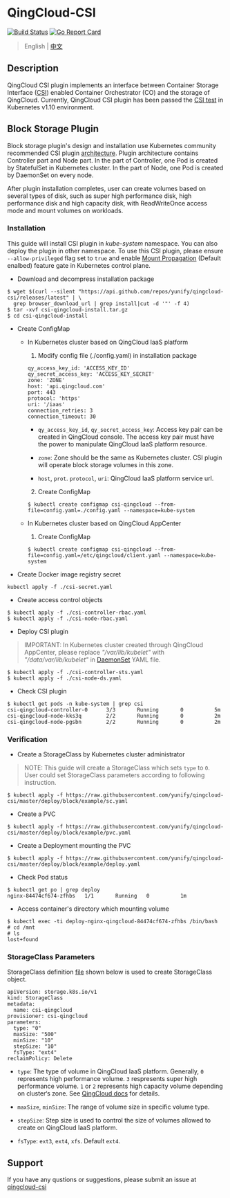 # QingCloud-CSI

[![Build Status](https://travis-ci.org/yunify/qingcloud-csi.svg?branch=master)](https://travis-ci.org/yunify/qingcloud-csi)
[![Go Report Card](https://goreportcard.com/badge/github.com/yunify/qingcloud-csi)](https://goreportcard.com/report/github.com/yunify/qingcloud-csi)

> English | [中文](README_zh.md)

## Description
QingCloud CSI plugin implements an interface between Container Storage Interface ([CSI](https://github.com/container-storage-interface/)) enabled Container Orchestrator (CO) and the storage of QingCloud. Currently, QingCloud CSI plugin has been passed the [CSI test](https://github.com/kubernetes-csi/csi-test) in Kubernetes v1.10 environment.

## Block Storage Plugin

Block storage plugin's design and installation use Kubernetes community recommended CSI plugin [architecture](https://github.com/kubernetes/community/blob/master/contributors/design-proposals/storage/container-storage-interface.md#recommended-mechanism-for-deploying-csi-drivers-on-kubernetes). Plugin architecture contains Controller part and Node part. In the part of Controller, one Pod is created by StatefulSet in Kubernetes cluster. In the part of Node, one Pod is created by DaemonSet on every node. 

After plugin installation completes, user can create volumes based on several types of disk, such as super high performance disk, high performance disk and high capacity disk, with ReadWriteOnce access mode and mount volumes on workloads.

### Installation
This guide will install CSI plugin in *kube-system* namespace. You can also deploy the plugin in other namespace. To use this CSI plugin, please ensure `--allow-privileged` flag set to `true` and enable [Mount Propagation](https://kubernetes.io/docs/concepts/storage/volumes/#mount-propagation) (Default enalbed) feature gate in Kubernetes control plane.

- Download and decompress installation package 
```
$ wget $(curl --silent "https://api.github.com/repos/yunify/qingcloud-csi/releases/latest" | \
  grep browser_download_url | grep install|cut -d '"' -f 4)
$ tar -xvf csi-qingcloud-install.tar.gz
$ cd csi-qingcloud-install
```

- Create ConfigMap
  * In Kubernetes cluster based on QingCloud IaaS platform
    1. Modify config file (./config.yaml) in installation package
    ```
    qy_access_key_id: 'ACCESS_KEY_ID'
    qy_secret_access_key: 'ACCESS_KEY_SECRET'
    zone: 'ZONE'
    host: 'api.qingcloud.com'
    port: 443
    protocol: 'https'
    uri: '/iaas'
    connection_retries: 3
    connection_timeout: 30
    ```
    - `qy_access_key_id`, `qy_secret_access_key`: Access key pair can be created in QingCloud console. The access key pair must have the power to manipulate QingCloud IaaS platform resource.

    - `zone`: Zone should be the same as Kubernetes cluster. CSI plugin will operate block storage volumes in this zone.

    - `host`, `prot`. `protocol`, `uri`: QingCloud IaaS platform service url.

    2. Create ConfigMap
    ```
    $ kubectl create configmap csi-qingcloud --from-file=config.yaml=./config.yaml --namespace=kube-system
    ```
  * In Kubernetes cluster based on QingCloud AppCenter

    1. Create ConfigMap
    ```
    $ kubectl create configmap csi-qingcloud --from-file=config.yaml=/etc/qingcloud/client.yaml --namespace=kube-system
    ```

- Create Docker image registry secret
```
kubectl apply -f ./csi-secret.yaml
```

- Create access control objects
```
$ kubectl apply -f ./csi-controller-rbac.yaml
$ kubectl apply -f ./csi-node-rbac.yaml
```

- Deploy CSI plugin
> IMPORTANT: In Kubernetes cluster created through QingCloud AppCenter, please replace *"/var/lib/kubelet"* with *"/data/var/lib/kubelet"* in [DaemonSet](deploy/block/kubernetes/csi-node-ds.yaml) YAML file.

```
$ kubectl apply -f ./csi-controller-sts.yaml
$ kubectl apply -f ./csi-node-ds.yaml
```

- Check CSI plugin
```
$ kubectl get pods -n kube-system | grep csi
csi-qingcloud-controller-0      3/3       Running       0          5m
csi-qingcloud-node-kks3q        2/2       Running       0          2m
csi-qingcloud-node-pgsbn        2/2       Running       0          2m
```

### Verification
- Create a StorageClass by Kubernetes cluster administrator
> NOTE: This guide will create a StorageClass which sets `type` to `0`. User could set StorageClass parameters according to following instruction.
```
$ kubectl apply -f https://raw.githubusercontent.com/yunify/qingcloud-csi/master/deploy/block/example/sc.yaml
```

- Create a PVC
```
$ kubectl apply -f https://raw.githubusercontent.com/yunify/qingcloud-csi/master/deploy/block/example/pvc.yaml
```

- Create a Deployment mounting the PVC
```
$ kubectl apply -f https://raw.githubusercontent.com/yunify/qingcloud-csi/master/deploy/block/example/deploy.yaml
```

- Check Pod status
```
$ kubectl get po | grep deploy
nginx-84474cf674-zfhbs   1/1       Running   0          1m
```

- Access container's directory which mounting volume
```
$ kubectl exec -ti deploy-nginx-qingcloud-84474cf674-zfhbs /bin/bash
# cd /mnt
# ls
lost+found
```

### StorageClass Parameters

StorageClass definition [file](deploy/block/example/sc.yaml) shown below is used to create StorageClass object.
```
apiVersion: storage.k8s.io/v1
kind: StorageClass
metadata:
  name: csi-qingcloud
provisioner: csi-qingcloud
parameters:
  type: "0"
  maxSize: "500"
  minSize: "10"
  stepSize: "10"
  fsType: "ext4"
reclaimPolicy: Delete 
```

- `type`: The type of volume in QingCloud IaaS platform. Generally, `0` represents high performance volume. `3` respresents super high performance volume. `1` or `2` represents high capacity volume depending on cluster‘s zone. See [QingCloud docs](https://docs.qingcloud.com/product/api/action/volume/create_volumes.html) for details.

- `maxSize`, `minSize`: The range of volume size in specific volume type.

- `stepSize`: Step size is used to control the size of volumes allowed to create on QingCloud IaaS platform.

- `fsType`: `ext3`, `ext4`, `xfs`. Default `ext4`.

## Support
If you have any qustions or suggestions, please submit an issue at [qingcloud-csi](https://github.com/yunify/qingcloud-csi/issues)
